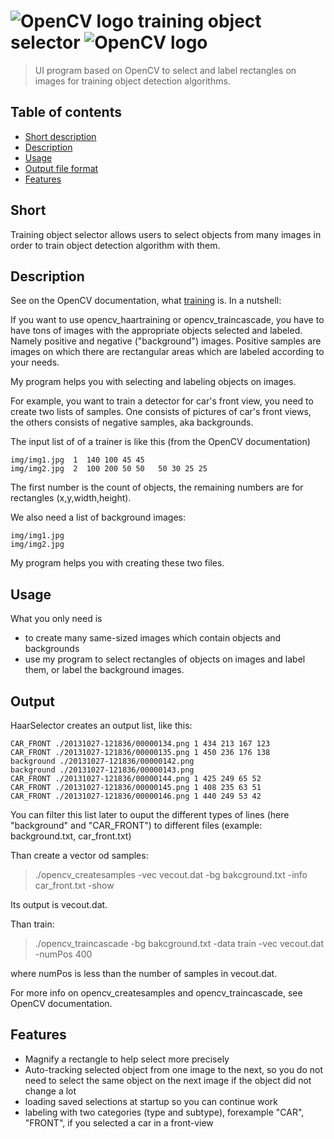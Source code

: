 # ![OpenCV logo](http://docs.opencv.org/_static/opencv-logo-white.png) training object selector ![OpenCV logo](http://docs.opencv.org/_static/opencv-logo-white.png) 

> UI program based on OpenCV to select and label rectangles on images for training object detection algorithms.

## Table of contents
* [Short description](#short)
* [Description](#description)
* [Usage](#usage)
* [Output file format](#output)
* [Features](#features)

## Short

Training object selector allows users to select objects from many images in order to train object detection algorithm 
with them.

## Description

See on the OpenCV documentation, what
[training](http://docs.opencv.org/doc/user_guide/ug_traincascade.html) is. In a nutshell:

If you want to use opencv_haartraining or opencv_traincascade, you have to have tons of images with
the appropriate objects selected and labeled. Namely 
positive and negative ("background") images. Positive samples are images on which there are rectangular areas which are
labeled according to your needs.

My program helps you with selecting and labeling objects on images.

For example, you want to train a detector for car's front view, you need to create two lists of samples. One consists of
pictures of car's front views, the others consists of negative samples, aka backgrounds.

The input list of of a trainer is like this (from the OpenCV documentation)

```
img/img1.jpg  1  140 100 45 45
img/img2.jpg  2  100 200 50 50   50 30 25 25
```

The first number is the count of objects, the remaining numbers are for rectangles (x,y,width,height).

We also need a list of background images:

```
img/img1.jpg
img/img2.jpg
```

My program helps you with creating these two files.

## Usage

What you only need is 
* to create many same-sized images which contain objects and backgrounds
* use my program to select rectangles of objects on images and label them, or label the background images.

## Output

HaarSelector creates an output list, like this:

```
CAR_FRONT ./20131027-121836/00000134.png 1 434 213 167 123
CAR_FRONT ./20131027-121836/00000135.png 1 450 236 176 138
background ./20131027-121836/00000142.png
background ./20131027-121836/00000143.png
CAR_FRONT ./20131027-121836/00000144.png 1 425 249 65 52
CAR_FRONT ./20131027-121836/00000145.png 1 408 235 63 51
CAR_FRONT ./20131027-121836/00000146.png 1 440 249 53 42
```

You can filter this list later to ouput the different types of lines
(here "background" and "CAR_FRONT") to different files (example: background.txt, car_front.txt)

Than create a vector od samples:
>./opencv_createsamples -vec vecout.dat -bg bakcground.txt -info car_front.txt -show

Its output is vecout.dat.

Than train:
>./opencv_traincascade -bg bakcground.txt -data train -vec vecout.dat -numPos 400

where numPos is less than the number of samples in vecout.dat.

For more info on opencv_createsamples and opencv_traincascade, see OpenCV documentation.


## Features
* Magnify a rectangle to help select more precisely
* Auto-tracking selected object from one image to the next, so you do not need to select the same object on the next image
if the object did not change a lot
* loading saved selections at startup so you can continue work
* labeling with two categories (type and subtype), forexample "CAR", "FRONT", if you selected a car in a front-view



